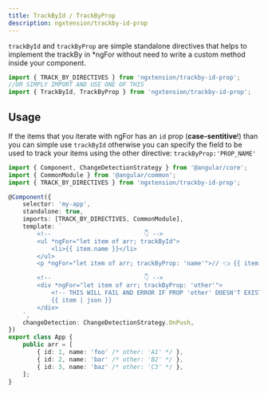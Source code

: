 ```yaml
---
title: TrackById / TrackByProp
description: ngxtension/trackby-id-prop
---
```


`trackById` and `trackByProp` are simple standalone directives that helps to implement the trackBy in \*ngFor without need to write a custom method inside your component.

```ts
import { TRACK_BY_DIRECTIVES } from 'ngxtension/trackby-id-prop';
//OR SIMPLY IMPORT AND USE ONE OF THIS
import { TrackById, TrackByProp } from 'ngxtension/trackby-id-prop';
```

## Usage

If the items that you iterate with ngFor has an `id` prop (**case-sentitive**!) than you can simple use `trackById` otherwise you can specify the field to be used to track your items using the other directive: `trackByProp:'PROP_NAME'`

```ts
import { Component, ChangeDetectionStrategy } from '@angular/core';
import { CommonModule } from '@angular/common';
import { TRACK_BY_DIRECTIVES } from 'ngxtension/trackby-id-prop';

@Component({
	selector: 'my-app',
	standalone: true,
	imports: [TRACK_BY_DIRECTIVES, CommonModule],
	template: `
		<!--                          👇 -->
		<ul *ngFor="let item of arr; trackById">
			<li>{{ item.name }}</li>
		</ul>
		<p *ngFor="let item of arr; trackByProp: 'name'">// 👈 {{ item.name }} @{{ item.id }}</p>

		<!--                          👇 -->
		<div *ngFor="let item of arr; trackByProp: 'other'">
			<!-- THIS WILL FAIL AND ERROR IF PROP 'other' DOESN'T EXIST IN arr ITEMS -->
			{{ item | json }}
		</div>
	`,
	changeDetection: ChangeDetectionStrategy.OnPush,
})
export class App {
	public arr = [
		{ id: 1, name: 'foo' /* other: 'A1' */ },
		{ id: 2, name: 'bar' /* other: 'B2' */ },
		{ id: 3, name: 'baz' /* other: 'C3' */ },
	];
}
```
